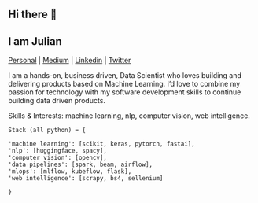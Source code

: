 ## Hi there 👋 

## I am Julian

[Personal](https://julianlopezb.github.io/)     |     [Medium](https://medium.com/@julianlopezbaasch)     |     [Linkedin](https://www.linkedin.com/in/julianlopezba/)     |     [Twitter](https://twitter.com/JulianLBaasch)


<div align="left">
  
  <p>
I am a hands-on, business driven, Data Scientist who loves building and delivering products based on Machine Learning. I’d love to combine my passion for technology with my software development skills to continue building data driven products.
 </p>
  
  <p>
Skills & Interests: machine learning, nlp, computer vision, web intelligence.
  </p>

  
</div>


```
Stack (all python) = {

'machine learning': [scikit, keras, pytorch, fastai],
'nlp': [huggingface, spacy],
'computer vision': [opencv],
'data pipelines': [spark, beam, airflow],
'mlops': [mlflow, kubeflow, flask],
'web intelligence': [scrapy, bs4, sellenium]

}
```
